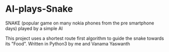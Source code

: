 # AI-plays-Snake
SNAKE (popular game on many nokia phones from the pre smartphone days) played by a simple AI

This project uses a shortest route first algorithm to guide the snake towards its "Food".
Written in Python3 by me and Vanama Yaswanth
